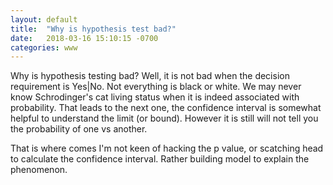 ```yaml
---
layout: default
title:  "Why is hypothesis test bad?"
date:   2018-03-16 15:10:15 -0700
categories: www
---
```


Why is hypothesis testing bad? Well, it is not bad when the decision requirement is Yes|No.
Not everything is black or white. We may never know Schrodinger's cat living status when it is indeed associated with probability.
That leads to the next one, the confidence interval is somewhat helpful to understand the limit (or bound). However it is still
will not tell you the probability of one vs another.

That is where comes I'm not keen of hacking the p value, or scatching head to calculate the confidence interval. Rather building model
to explain the phenomenon.

